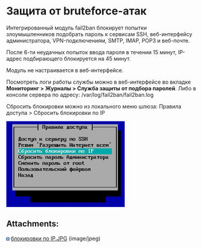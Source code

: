 # Защита от bruteforce-атак

Интегрированный модуль fail2ban блокирует попытки злоумышленников
подобрать пароль к сервисам SSH, веб-интерфейсу администратора,
VPN-подключениям, SMTP, IMAP, POP3 и веб-почте.

После 6-ти неудачных попыток ввода пароля в течении 15 минут, IP-адрес
подбирающего блокируется на 45 минут.

Модуль не настраивается в веб-интерфейсе.

Посмотреть логи работы службы можно в веб-интерфейсе во вкладке
**Мониторинг \> Журналы \> Служба защиты от подбора паролей**.
Либо в консоли сервера по адресу: /var/log/fail2ban/fail2ban.log

Сбросить блокировки можно из локального меню шлюза: Правила доступа \>
Сбросить блокировки по IP

![](attachments/11239447/11239446.jpg)

<div class="pageSectionHeader">

## Attachments:

</div>

<div class="greybox" data-align="left">

![](images/icons/bullet_blue.gif) [блокировки по
IP.JPG](attachments/11239447/11239446.jpg) (image/jpeg)  

</div>
